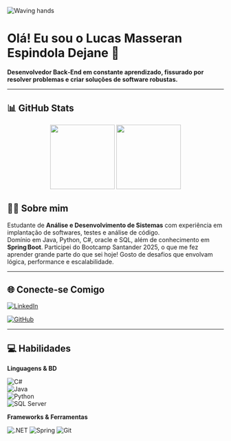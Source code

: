 <!-- Cabeçalho animado -->
![Waving hands](https://capsule-render.vercel.app/api?type=waving&color=auto&height=180&section=header&text=Lucas%20Dejane&fontSize=90)

# Olá! Eu sou o Lucas Masseran Espindola Dejane 👋

**Desenvolvedor Back‑End em constante aprendizado, fissurado por resolver problemas e criar soluções de software robustas.**

---

## 📊 GitHub Stats

<div align="center">
  <img height="150em" src="https://github-readme-stats.vercel.app/api?username=LucasMDejane&show_icons=true&theme=tokyonight&include_all_commits=true&count_private=true"/>
  <img height="150em" src="https://github-readme-stats.vercel.app/api/top-langs/?username=LucasMDejane&layout=compact&langs_count=7&theme=tokyonight"/>
</div>

## 👨‍💻 Sobre mim

Estudante de **Análise e Desenvolvimento de Sistemas** com experiência em implantação de softwares, testes e análise de código.  
Domínio em Java, Python, C#, oracle e SQL, além de conhecimento em **Spring Boot**. 
Participei do Bootcamp Santander 2025, o que me fez aprender grande parte do que sei hoje!
Gosto de desafios que envolvam lógica, performance e escalabilidade.

---

## 🌐 Conecte‑se Comigo

[![LinkedIn](https://img.shields.io/badge/LinkedIn-%230077B5.svg?style=for-the-badge&logo=linkedin&logoColor=white)](https://www.linkedin.com/in/lucas-dejane-75727b224/)

[![GitHub](https://img.shields.io/badge/GitHub-100000.svg?style=for-the-badge&logo=github&logoColor=white)](https://github.com/LucasMDejane)

---

## 💻 Habilidades

**Linguagens & BD**  

![C#](https://img.shields.io/badge/C%23-239120.svg?style=flat&logo=c-sharp&logoColor=white)  
![Java](https://img.shields.io/badge/Java-ED8B00.svg?style=flat&logo=openjdk&logoColor=white)  
![Python](https://img.shields.io/badge/Python-3776AB.svg?style=flat&logo=python&logoColor=white)  
![SQL Server](https://img.shields.io/badge/SQL%20Server-025E8C.svg?style=flat&logo=microsoft-sql-server&logoColor=white)

**Frameworks & Ferramentas**  

![.NET](https://img.shields.io/badge/.NET-512BD4.svg?style=flat)
![Spring](https://img.shields.io/badge/Spring-6DB33F.svg?style=flat&logo=spring&logoColor=white)
![Git](https://img.shields.io/badge/Git-E34F26.svg?style=flat&logo=git&logoColor=white)
